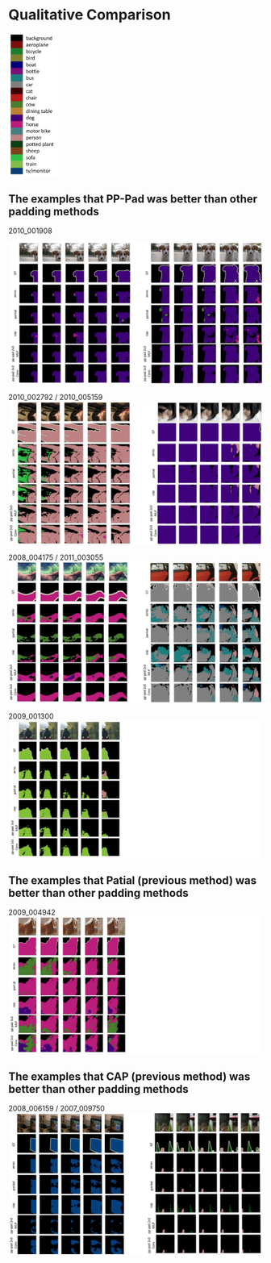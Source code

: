 # Qualitative Comparison

<img src="PASCAL_VOC_colorbar.png" width="100">

[](
    ![PASCAL_VOC_colorbar](PASCAL_VOC_colorbar.png)
)

## The examples that PP-Pad was better than other padding methods

2010_001908

![Results_2010_001908](Results_2010_001908.png)

2010_002792 / 2010_005159
![Results_2010_002792and2010_005159](Results_2010_002792and2010_005159.png)

2008_004175 / 2011_003055
![Results_2008_004175and2011_003055](Results_2008_004175and2011_003055.png)

2009_001300
![Results_2009_001300](Results_2009_001300.png)


## The examples that Patial (previous method) was better than other padding methods

2009_004942
![Results_2009_004942](Results_2009_004942.png)

## The examples that CAP (previous method) was better than other padding methods

2008_006159 / 2007_009750
![Results_2008_006159and2007_009750](Results_2008_006159and2007_009750.png)
